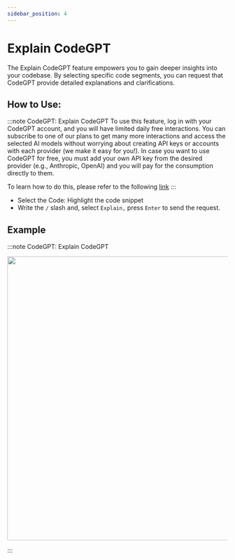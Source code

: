 ```yaml
---
sidebar_position: 4
---
```


# Explain CodeGPT

The Explain CodeGPT feature empowers you to gain deeper insights into your codebase. By selecting specific code segments, you can request that CodeGPT provide detailed explanations and clarifications.

## How to Use:
  
:::note CodeGPT: Explain CodeGPT
To use this feature, log in with your CodeGPT account, and you will have limited daily free interactions. You can subscribe to one of our plans to get many more interactions and access the selected AI models without worrying about creating API keys or accounts with each provider (we make it easy for you!). In case you want to use CodeGPT for free, you must add your own API key from the desired provider (e.g., Anthropic, OpenAI) and you will pay for the consumption directly to them.

To learn how to do this, please refer to the following [link](https://help.codegpt.co/en/articles/9939744-connect-codegpt-to-vscode)
:::

- Select the Code: Highlight the code snippet
- Write the `/` slash and, select `Explain,` press `Enter` to send the request.

## Example
:::note CodeGPT: Explain CodeGPT
<p align="center">
  <img width="900" height="650" src="https://github.com/user-attachments/assets/c2f8b366-52e9-4c81-904f-4003f161e7ad" />

</p>
:::


